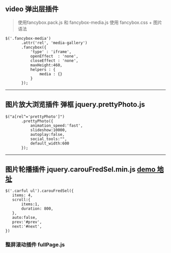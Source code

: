 ## video 弹出层插件
 >使用fancybox.pack.js 和 fancybox-media.js 
 >使用 fancybox.css + 图片
 >语法 
 ```
 $('.fancybox-media')
        .attr('rel', 'media-gallery')
        .fancybox({
            'type' : 'iframe',
            openEffect  : 'none',
            closeEffect : 'none',
            maxHeight:460,
            helpers : {
                media : {}
            }
        });
 ```
 ___
 >
 ## 图片放大浏览插件 弹框 jquery.prettyPhoto.js
 ```
 $("a[rel^='prettyPhoto']")
		.prettyPhoto({
			animation_speed:'fast',
			slideshow:10000,
			autoplay:false,
			social_tools:"",
			default_width:600
		});
 ```
 ___
 >
 ## 图片轮播插件 jquery.carouFredSel.min.js [demo 地址](http://coolcarousels.frebsite.nl/c/66/)
 ```
 $('.carful ul').carouFredSel({
	items: 4,
	scroll:{
		items:1,
		duration: 800,
	},
	auto:false,
	prev:'#prev',
	next:'#next',
})
 ```
 ### 整屏滚动插件 fullPage.js 
